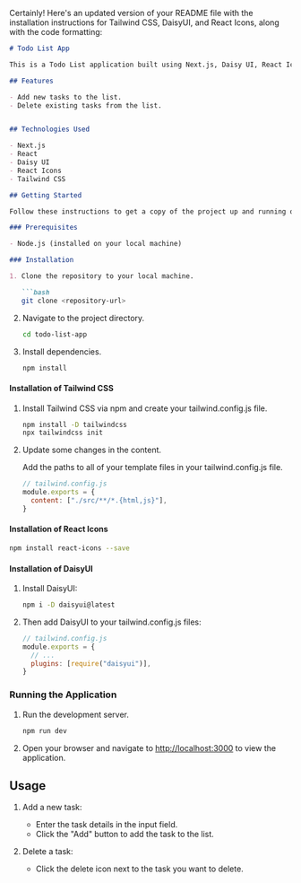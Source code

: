 Certainly! Here's an updated version of your README file with the installation instructions for Tailwind CSS, DaisyUI, and React Icons, along with the code formatting:

```markdown
# Todo List App

This is a Todo List application built using Next.js, Daisy UI, React Icons, and Tailwind CSS.

## Features

- Add new tasks to the list.
- Delete existing tasks from the list.


## Technologies Used

- Next.js
- React
- Daisy UI
- React Icons
- Tailwind CSS

## Getting Started

Follow these instructions to get a copy of the project up and running on your local machine.

### Prerequisites

- Node.js (installed on your local machine)

### Installation

1. Clone the repository to your local machine.

   ```bash
   git clone <repository-url>
   ```

2. Navigate to the project directory.

   ```bash
   cd todo-list-app
   ```

3. Install dependencies.

   ```bash
   npm install
   ```

#### Installation of Tailwind CSS

1. Install Tailwind CSS via npm and create your tailwind.config.js file.

   ```bash
   npm install -D tailwindcss
   npx tailwindcss init
   ```

2. Update some changes in the content.

   Add the paths to all of your template files in your tailwind.config.js file.

   ```javascript
   // tailwind.config.js
   module.exports = {
     content: ["./src/**/*.{html,js}"],
   }
   ```

#### Installation of React Icons

```bash
npm install react-icons --save
```

#### Installation of DaisyUI

1. Install DaisyUI:

   ```bash
   npm i -D daisyui@latest
   ```

2. Then add DaisyUI to your tailwind.config.js files:

   ```javascript
   // tailwind.config.js
   module.exports = {
     // ...
     plugins: [require("daisyui")],
   }
   ```

### Running the Application

1. Run the development server.

   ```bash
   npm run dev
   ```

2. Open your browser and navigate to [http://localhost:3000](http://localhost:3000) to view the application.

## Usage

1. Add a new task:
   - Enter the task details in the input field.
   - Click the "Add" button to add the task to the list.

2. Delete a task:
   - Click the delete icon next to the task you want to delete.





